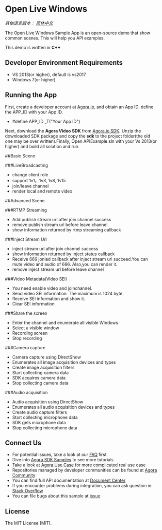# Open Live Windows

*其他语言版本： [简体中文](README.zh.md)*

The Open Live Windows Sample App is an open-source demo that show common scenes. This will help you API examples. 

This demo is written in **C++**

## Developer Environment Requirements
* VS 2013(or higher), default is vs2017
* Windows 7(or higher)

## Running the App
First, create a developer account at [Agora.io](https://dashboard.agora.io/signin/), and obtain an App ID. define the APP_ID with your App ID.

 * #define APP_ID _T("Your App ID")

Next, download the **Agora Video SDK** from [Agora.io SDK](https://www.agora.io/en/download/). Unzip the downloaded SDK package and copy the **sdk** to the project folder(the old one may be over written).Finally, Open APIExample.sln with your Vs 2013(or higher) and build all solution and run.



##Basic Scene


###LiveBroadcasting


* change client role
* support 1v1，1v3, 1v8, 1v15
* join/leave channel
* render local and remote video

##Advanced Scene 

###RTMP Streaming

* Add publish stream url after join channel success
* remove publish stream url before leave channel
* show information returned by rtmp streaming callback

###Inject Stream Url


* inject stream url after join channel success
* show information returned by inject status callback
* Receive 666 jonied callback after inject stream url succeed.You can mute video and audio of 666. Also,you can render it.
* remove inject stream url before leave channel

###Video Metadata(Video SEI)


* You need enable video and joinchannel.
* Send video SEI information. The maximum is 1024 byte.
* Receive SEI information and show it.
* Clear SEI information

###Share the screen

* Enter the channel and enumerate all visible Windows
* Select a visible window
* Recording screen
* Stop recording

###Camera capture

* Camera capture using DirectShow
* Enumerates all image acquisition devices and types
* Create image acquisition filters
* Start collecting camera data
* SDK acquires camera data
* Stop collecting camera data

###Audio acquisition

* Audio acquisition using DirectShow
* Enumerates all audio acquisition devices and types
* Create audio capture filters
* Start collecting microphone data
* SDK gets microphone data
* Stop collecting microphone data


## Connect Us

- For potential issues, take a look at our [FAQ](https://docs.agora.io/cn/faq) first
- Dive into [Agora SDK Samples](https://github.com/AgoraIO) to see more tutorials
- Take a look at [Agora Use Case](https://github.com/AgoraIO-usecase) for more complicated real use case
- Repositories managed by developer communities can be found at [Agora Community](https://github.com/AgoraIO-Community)
- You can find full API documentation at [Document Center](https://docs.agora.io/en/)
- If you encounter problems during integration, you can ask question in [Stack Overflow](https://stackoverflow.com/questions/tagged/agora.io)
- You can file bugs about this sample at [issue](https://github.com/AgoraIO/Basic-Video-Broadcasting/issues)

## License

The MIT License (MIT).
